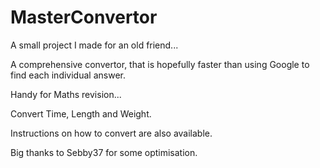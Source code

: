 # MasterConvertor
A small project I made for an old friend...

A comprehensive convertor, that is hopefully faster than using Google to find each individual answer. 

Handy for Maths revision...

Convert Time, Length and Weight.

Instructions on how to convert are also available.

Big thanks to Sebby37 for some optimisation.
